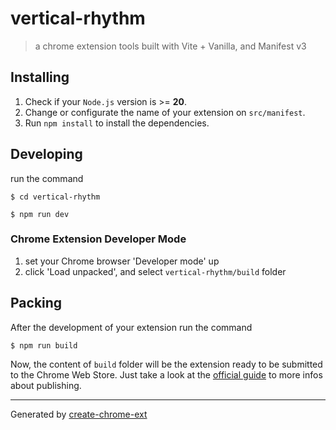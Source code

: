 # vertical-rhythm

> a chrome extension tools built with Vite + Vanilla, and Manifest v3

## Installing

1. Check if your `Node.js` version is >= **20**.
2. Change or configurate the name of your extension on `src/manifest`.
3. Run `npm install` to install the dependencies.

## Developing

run the command

```shell
$ cd vertical-rhythm

$ npm run dev
```

### Chrome Extension Developer Mode

1. set your Chrome browser 'Developer mode' up
2. click 'Load unpacked', and select `vertical-rhythm/build` folder

## Packing

After the development of your extension run the command

```shell
$ npm run build
```

Now, the content of `build` folder will be the extension ready to be submitted to the Chrome Web Store. Just take a look at the [official guide](https://developer.chrome.com/webstore/publish) to more infos about publishing.

---

Generated by [create-chrome-ext](https://github.com/guocaoyi/create-chrome-ext)
